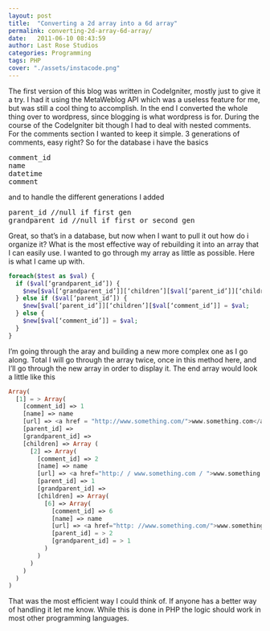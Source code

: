 ```yaml
---
layout: post
title:  "Converting a 2d array into a 6d array"
permalink: converting-2d-array-6d-array/
date:   2011-06-10 08:43:59
author: Last Rose Studios
categories: Programming
tags: PHP
cover: "./assets/instacode.png"
---
```


The first version of this blog was written in CodeIgniter, mostly just to give it a try. I had it using the MetaWeblog API which was a useless feature for me, but was still a cool thing to accomplish. In the end I converted the whole thing over to wordpress, since blogging is what wordpress is for. During the course of the CodeIgniter bit though I had to deal with nested comments. For the comments section I wanted to keep it simple. 3 generations of comments, easy right? So for the database i have the basics

<pre>comment_id
name
datetime
comment</pre>

and to handle the different generations I added

<pre>parent_id //null if first gen
grandparent_id //null if first or second gen</pre>

Great, so that’s in a database, but now when I want to pull it out how do i organize it? What is the most effective way of rebuilding it into an array that I can easily use. I wanted to go through my array as little as possible. Here is what I came up with.

```php
foreach($test as $val) {
  if ($val[‘grandparent_id’]) {
    $new[$val[‘grandparent_id’]][‘children’][$val[‘parent_id’]][‘children’][$val[‘comment_id’]] = $val;
  } else if ($val[‘parent_id’]) {
    $new[$val[‘parent_id’]][‘children’][$val[‘comment_id’]] = $val;
  } else {
    $new[$val[‘comment_id’]] = $val;
  }
}
```

I’m going through the aray and building a new more complex one as I go along. Total I will go through the array twice, once in this method here, and I’ll go through the new array in order to display it. The end array would look a little like this

```php
Array(
  [1] = > Array(
    [comment_id] => 1
    [name] => name
    [url] => <a href = "http://www.something.com/">www.something.com</a>
    [parent_id] =>
    [grandparent_id] =>
    [children] => Array (
      [2] => Array(
        [comment_id] => 2
        [name] => name
        [url] => <a href="http:/ / www.something.com / ">www.something.com</a>
        [parent_id] => 1
        [grandparent_id] =>
        [children] => Array(
          [6] => Array(
            [comment_id] => 6
            [name] => name
            [url] => <a href="http: //www.something.com/">www.something.com</a>
            [parent_id] = > 2
            [grandparent_id] = > 1
          )
        )
      )
    )
  )
)
```

That was the most efficient way I could think of. If anyone has a better way of handling it let me know. While this is done in PHP the logic should work in most other programming languages.